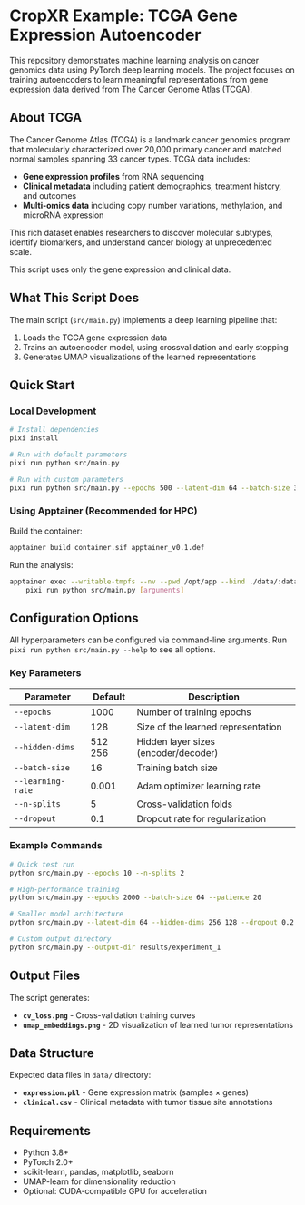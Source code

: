 # CropXR Example: TCGA Gene Expression Autoencoder

This repository demonstrates machine learning analysis on cancer genomics data using PyTorch deep learning models. The project focuses on training autoencoders to learn meaningful representations from gene expression data derived from The Cancer Genome Atlas (TCGA).

## About TCGA

The Cancer Genome Atlas (TCGA) is a landmark cancer genomics program that molecularly characterized over 20,000 primary cancer and matched normal samples spanning 33 cancer types. TCGA data includes:

- **Gene expression profiles** from RNA sequencing
- **Clinical metadata** including patient demographics, treatment history, and outcomes
- **Multi-omics data** including copy number variations, methylation, and microRNA expression

This rich dataset enables researchers to discover molecular subtypes, identify biomarkers, and understand cancer biology at unprecedented scale.

This script uses only the gene expression and clinical data.

## What This Script Does

The main script (`src/main.py`) implements a deep learning pipeline that:
1. Loads the TCGA gene expression data
2. Trains an autoencoder model, using crossvalidation and early stopping
3. Generates UMAP visualizations of the learned representations


## Quick Start

### Local Development

```bash
# Install dependencies
pixi install

# Run with default parameters
pixi run python src/main.py

# Run with custom parameters
pixi run python src/main.py --epochs 500 --latent-dim 64 --batch-size 32
```

### Using Apptainer (Recommended for HPC)

Build the container:
```bash
apptainer build container.sif apptainer_v0.1.def
```

Run the analysis:
```bash
apptainer exec --writable-tmpfs --nv --pwd /opt/app --bind ./data/:data/ ./container.sif \
    pixi run python src/main.py [arguments]
```



## Configuration Options

All hyperparameters can be configured via command-line arguments. Run `pixi run python src/main.py --help` to see all options.

### Key Parameters

| Parameter | Default | Description |
|-----------|---------|-------------|
| `--epochs` | 1000 | Number of training epochs |
| `--latent-dim` | 128 | Size of the learned representation |
| `--hidden-dims` | 512 256 | Hidden layer sizes (encoder/decoder) |
| `--batch-size` | 16 | Training batch size |
| `--learning-rate` | 0.001 | Adam optimizer learning rate |
| `--n-splits` | 5 | Cross-validation folds |
| `--dropout` | 0.1 | Dropout rate for regularization |

### Example Commands

```bash
# Quick test run
python src/main.py --epochs 10 --n-splits 2

# High-performance training
python src/main.py --epochs 2000 --batch-size 64 --patience 20

# Smaller model architecture  
python src/main.py --latent-dim 64 --hidden-dims 256 128 --dropout 0.2

# Custom output directory
python src/main.py --output-dir results/experiment_1
```

## Output Files

The script generates:
- **`cv_loss.png`** - Cross-validation training curves
- **`umap_embeddings.png`** - 2D visualization of learned tumor representations

## Data Structure

Expected data files in `data/` directory:
- **`expression.pkl`** - Gene expression matrix (samples × genes)
- **`clinical.csv`** - Clinical metadata with tumor tissue site annotations

## Requirements

- Python 3.8+
- PyTorch 2.0+
- scikit-learn, pandas, matplotlib, seaborn
- UMAP-learn for dimensionality reduction
- Optional: CUDA-compatible GPU for acceleration